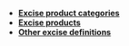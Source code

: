 - **[Excise product categories](https://docs.erp.net/tech/modules/financials/excise/definition/excise-product-categories.html)**
- **[Excise products](https://docs.erp.net/tech/modules/financials/excise/definition/excise-products.html)**
- **[Other excise definitions](https://docs.erp.net/tech/modules/financials/excise/definitions/other-excise-definitions.html)** 